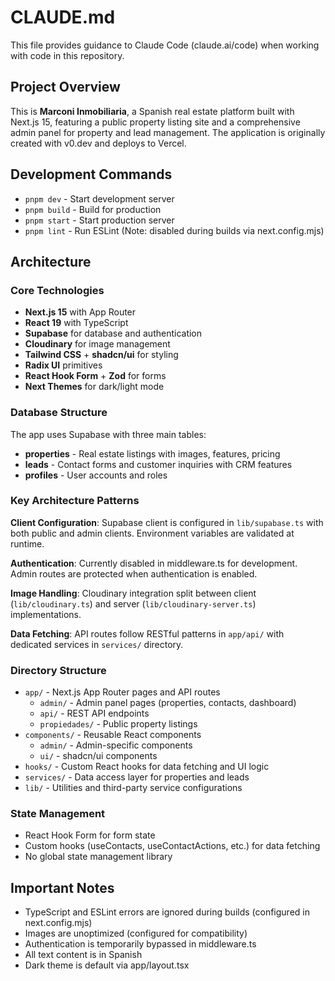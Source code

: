 # CLAUDE.md

This file provides guidance to Claude Code (claude.ai/code) when working with code in this repository.

## Project Overview

This is **Marconi Inmobiliaria**, a Spanish real estate platform built with Next.js 15, featuring a public property listing site and a comprehensive admin panel for property and lead management. The application is originally created with v0.dev and deploys to Vercel.

## Development Commands

- `pnpm dev` - Start development server
- `pnpm build` - Build for production
- `pnpm start` - Start production server  
- `pnpm lint` - Run ESLint (Note: disabled during builds via next.config.mjs)

## Architecture

### Core Technologies
- **Next.js 15** with App Router
- **React 19** with TypeScript
- **Supabase** for database and authentication
- **Cloudinary** for image management
- **Tailwind CSS** + **shadcn/ui** for styling
- **Radix UI** primitives
- **React Hook Form** + **Zod** for forms
- **Next Themes** for dark/light mode

### Database Structure
The app uses Supabase with three main tables:
- **properties** - Real estate listings with images, features, pricing
- **leads** - Contact forms and customer inquiries with CRM features
- **profiles** - User accounts and roles

### Key Architecture Patterns

**Client Configuration**: Supabase client is configured in `lib/supabase.ts` with both public and admin clients. Environment variables are validated at runtime.

**Authentication**: Currently disabled in middleware.ts for development. Admin routes are protected when authentication is enabled.

**Image Handling**: Cloudinary integration split between client (`lib/cloudinary.ts`) and server (`lib/cloudinary-server.ts`) implementations.

**Data Fetching**: API routes follow RESTful patterns in `app/api/` with dedicated services in `services/` directory.

### Directory Structure

- `app/` - Next.js App Router pages and API routes
  - `admin/` - Admin panel pages (properties, contacts, dashboard)
  - `api/` - REST API endpoints
  - `propiedades/` - Public property listings
- `components/` - Reusable React components
  - `admin/` - Admin-specific components
  - `ui/` - shadcn/ui components
- `hooks/` - Custom React hooks for data fetching and UI logic
- `services/` - Data access layer for properties and leads
- `lib/` - Utilities and third-party service configurations

### State Management
- React Hook Form for form state
- Custom hooks (useContacts, useContactActions, etc.) for data fetching
- No global state management library

## Important Notes

- TypeScript and ESLint errors are ignored during builds (configured in next.config.mjs)
- Images are unoptimized (configured for compatibility)
- Authentication is temporarily bypassed in middleware.ts
- All text content is in Spanish
- Dark theme is default via app/layout.tsx
